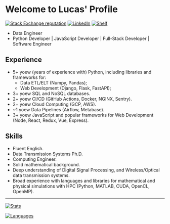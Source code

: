 # Welcome to Lucas' Profile

[![Stack Exchange reputation](https://img.shields.io/badge/Stack_Overflow-FE7A16?style=for-the-badge&logo=stack-overflow&logoColor=white)](https://stackoverflow.com/users/5114495/lucascavalcante)
[![LinkedIn](https://img.shields.io/badge/LinkedIn-0077B5?style=for-the-badge&logo=linkedin&logoColor=white)](https://linkedin.com/in/lucas-cp-cavalcante)
[![Shelf](https://img.shields.io/badge/Shelf-green?style=for-the-badge&logo=bookstack&logoColor=white)](https://github.com/cavalcantelucas/shelf)

- Data Engineer
- Python Developer | JavaScript Developer | Full-Stack Developer | Software Engineer

## Experience

- 5+ yoew (years of experience with) Python, including libraries and frameworks for:
  - Data ETL/ELT (Numpy, Pandas);
  - Web Development (Django, Flask, FastAPI);
- 3+ yoew SQL and NoSQL databases.
- 2+ yoew CI/CD (GitHub Actions, Docker, NGINX, Sentry).
- 2+ yoew Cloud Computing (GCP, AWS).
- ~1 yoew Data Pipelines (Airflow, Metabase).
- 3+ yoew JavaScript and popular frameworks for Web Development (Node, React, Redux, Vue, Express).

## Skills

- Fluent English.
- Data Transmission Systems Ph.D.
- Computing Engineer.
- Solid mathematical background.
- Deep understanding of Digital Signal Processing, and Wireless/Optical data transmission systems.
- Broad experience with languages and libraries for mathematical and physical simulations with HPC (Python, MATLAB, CUDA, OpenCL, OpenMP).

---

[![Stats](https://github-readme-stats.vercel.app/api?username=cavalcantelucas&count_private=true&show_icons=true&hide=stars)](https://github.com/cavalcantelucas/)

[![Languages](https://github-readme-stats.vercel.app/api/top-langs/?username=cavalcantelucas&layout=compact)](https://github.com/cavalcantelucas/)
